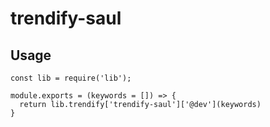 # trendify-saul

## Usage

```
const lib = require('lib');

module.exports = (keywords = []) => {
  return lib.trendify['trendify-saul']['@dev'](keywords)
}
```
